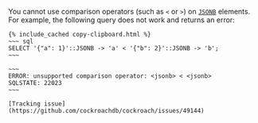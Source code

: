 You cannot use comparison operators (such as `<` or `>`) on [`JSONB`](jsonb.html) elements. For example, the following query does not work and returns an error:

    {% include_cached copy-clipboard.html %}
    ~~~ sql
    SELECT '{"a": 1}'::JSONB -> 'a' < '{"b": 2}'::JSONB -> 'b';
    ~~~

    ~~~
    ERROR: unsupported comparison operator: <jsonb> < <jsonb>
    SQLSTATE: 22023
    ~~~

    [Tracking issue](https://github.com/cockroachdb/cockroach/issues/49144)
